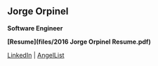 ## Jorge Orpinel
**Software Engineer**

**[Resume](files/2016 Jorge Orpinel Resume.pdf)**

[LinkedIn](http://www.linkedin.com/in/jorgeorpinel) | [AngelList](https://angel.co/jorgeorpinel)
